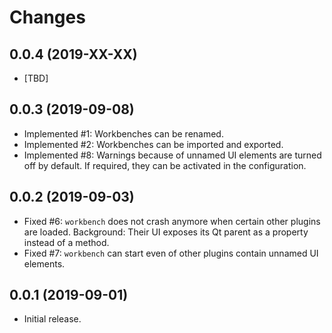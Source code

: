 # Changes

## 0.0.4 (2019-XX-XX)

* [TBD]

## 0.0.3 (2019-09-08)

* Implemented #1: Workbenches can be renamed.
* Implemented #2: Workbenches can be imported and exported.
* Implemented #8: Warnings because of unnamed UI elements are turned off by default. If required, they can be activated in the configuration.

## 0.0.2 (2019-09-03)

* Fixed #6: `workbench` does not crash anymore when certain other plugins are loaded. Background: Their UI exposes its Qt parent as a property instead of a method.
* Fixed #7: `workbench` can start even of other plugins contain unnamed UI elements.

## 0.0.1 (2019-09-01)

* Initial release.
